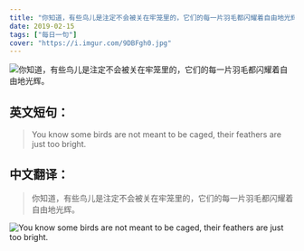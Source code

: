 ```yaml
---
title: "你知道，有些鸟儿是注定不会被关在牢笼里的，它们的每一片羽毛都闪耀着自由地光辉。"
date: 2019-02-15
tags: ["每日一句"]
cover: "https://i.imgur.com/9DBFgh0.jpg"
---
```


![你知道，有些鸟儿是注定不会被关在牢笼里的，它们的每一片羽毛都闪耀着自由地光辉。](https://i.imgur.com/gT3LKXD.jpg)

## 英文短句：
> You know some birds are not meant to be caged, their feathers are just too bright.

<!--more-->

## 中文翻译：
> 你知道，有些鸟儿是注定不会被关在牢笼里的，它们的每一片羽毛都闪耀着自由地光辉。

![You know some birds are not meant to be caged, their feathers are just too bright.](https://i.imgur.com/3WmHR6J.jpg)


